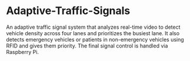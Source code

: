 # Adaptive-Traffic-Signals
An adaptive traffic signal system that analyzes real-time video to detect vehicle density across four lanes and prioritizes the busiest lane. It also detects emergency vehicles or patients in non-emergency vehicles using RFID and gives them priority. The final signal control is handled via Raspberry Pi. 
